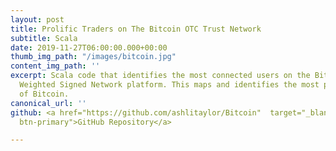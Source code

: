 ```yaml
---
layout: post
title: Prolific Traders on The Bitcoin OTC Trust Network
subtitle: Scala
date: 2019-11-27T06:00:00.000+00:00
thumb_img_path: "/images/bitcoin.jpg"
content_img_path: ''
excerpt: Scala code that identifies the most connected users on the Bitcoin OTC Trust
  Weighted Signed Network platform. This maps and identifies the most prolific traders
  of Bitcoin.
canonical_url: ''
github: <a href="https://github.com/ashlitaylor/Bitcoin"  target="_blank" class="btn
  btn-primary">GitHub Repository</a>

---
```

